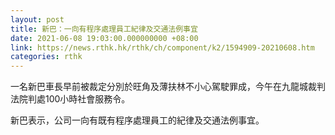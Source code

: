 ```yaml
---
layout: post
title: 新巴：一向有程序處理員工紀律及交通法例事宜
date: 2021-06-08 19:03:00.000000000 +08:00
link: https://news.rthk.hk/rthk/ch/component/k2/1594909-20210608.htm
categories: rthk
---
```


一名新巴車長早前被裁定分別於旺角及薄扶林不小心駕駛罪成，今午在九龍城裁判法院判處100小時社會服務令。

新巴表示，公司一向有既有程序處理員工的紀律及交通法例事宜。

